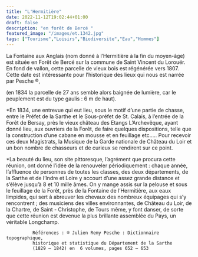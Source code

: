 ```yaml
---
title: "L'Hermitière"
date: 2022-11-12T19:02:44+01:00
draft: false
description: "en forêt de Bercé "
featured_image: "/images/et.1342.jpg"
tags: ["Tourisme","Loisirs","Biodiversite","Eau","Hommes"]
---
```




La Fontaine aux Anglais (nom donné à l’Hermitière à la fin du moyen-âge) 
est située en Forêt de Bercé sur la commune de Saint Vincent du Lorouër.
En fond de vallon, cette parcelle de vieux bois est régénérée vers 1807. 
Cette date est intéressante pour l’historique des
lieux qui nous est narrée par Pesche ®, 

(en 1834 la parcelle de 27 ans semble alors baignée de lumière, 
car le peuplement est du type gaulis : 6 m de haut).

*En 1834, une entrevue qui eut lieu, sous le motif d’une partie de chasse, 
entre le Préfet de la Sarthe et le Sous-préfet de St. Calais, à l’entrée 
de la Forêt de Bersay, près le vieux château des Etangs L’Archevêque,
ayant donné lieu,  aux ouvriers de la Forêt, de faire quelques dispositions,
telle que la construction d’une cabane en mousse et en feuillage etc.…. 
Pour recevoir ces deux Magistrats,  la Musique de la Garde nationale de
Château du Loir et un bon nombre de chasseurs et de curieux se rendirent sur ce point.

*La beauté du lieu, son site pittoresque, l’agrément que procura cette réunion,
ont donné l’idée de la renouveler périodiquement : chaque année, l’affluence de 
personnes de toutes les classes, des deux départements, de la Sarthe et de l’Indre 
et Loire y accourt  d’une assez grande distance et s’élève jusqu’à 8 et 10 mille âmes.
On y mange assis sur la pelouse et sous le feuillage de la Forêt, près de 
la Fontaine de l’Hermitière, aux eaux limpides, qui sert à abreuver les chevaux
des nombreux équipages qui s’y rencontrent ; des musiciens des villes environnantes,
de Château du Loir, de la Chartre, de Saint - Christophe, de Tours même, y font danser,
de sorte que cette réunion est devenue la plus brillante assemblée du Pays, un véritable Longchamp.

              Références : ® Julien Remy Pesche : Dictionnaire topographique, 
              historique et statistique du Département de la Sarthe 
              (1829 – 1842) en  6 volumes, pages 652 – 653

